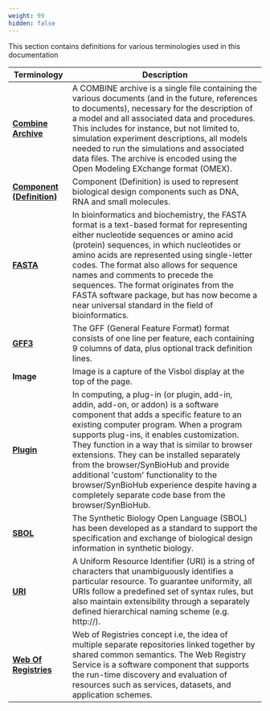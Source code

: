 ```yaml
---
weight: 99
hidden: false
---
```


This section contains definitions for various terminologies used in this documentation

|   Terminology      |     Description         |
|----------------------|----------------------------------|
|  **[Combine Archive](http://co.mbine.org/documents/archive)**  | A COMBINE archive is a single file containing the various documents (and in the future, references to documents), necessary for the description of a model and all associated data and procedures. This includes for instance, but not limited to, simulation experiment descriptions, all models needed to run the simulations and associated data files. The archive is encoded using the Open Modeling EXchange format (OMEX).            |
| **[Component (Definition)](https://dissys.github.io/sbol-owl/sbol-owl.html#ComponentDefinition)** | Component (Definition) is used to represent biological design components such as DNA, RNA and small molecules. |
| **[FASTA](https://en.wikipedia.org/wiki/FASTA_format)**       | In bioinformatics and biochemistry, the FASTA format is a text-based format for representing either nucleotide sequences or amino acid (protein) sequences, in which nucleotides or amino acids are represented using single-letter codes. The format also allows for sequence names and comments to precede the sequences. The format originates from the FASTA software package, but has now become a near universal standard in the field of bioinformatics.|
| **[GFF3](http://asia.ensembl.org/info/website/upload/gff3.html)**       | The GFF (General Feature Format) format consists of one line per feature, each containing 9 columns of data, plus optional track definition lines. |
| **Image**     | Image is a capture of the Visbol display at the top of the page.|
| **[Plugin](https://en.wikipedia.org/wiki/Plug-in_(computing))** | In computing, a plug-in (or plugin, add-in, addin, add-on, or addon) is a software component that adds a specific feature to an existing computer program. When a program supports plug-ins, it enables customization. They function in a way that is similar to browser extensions. They can be installed separately from the browser/SynBioHub and provide additional 'custom' functionality to the browser/SynBioHub experience despite having a completely separate code base from the browser/SynBioHub. |
|  **[SBOL](https://sbolstandard.org/datamodel-about/)**             | The Synthetic Biology Open Language (SBOL) has been developed as a standard to support the specification and exchange of biological design information in synthetic biology.          |
| **[URI](https://en.wikipedia.org/wiki/Uniform_Resource_Identifier)** | A Uniform Resource Identifier (URI) is a string of characters that unambiguously identifies a particular resource. To guarantee uniformity, all URIs follow a predefined set of syntax rules, but also maintain extensibility through a separately defined hierarchical naming scheme (e.g. http://).|
| **[Web Of Registries](https://en.wikipedia.org/wiki/Web_Registry_Service)** | Web of Registries concept i.e, the idea of multiple separate repositories linked together by shared common semantics. The Web Registry Service is a software component that supports the run-time discovery and evaluation of resources such as services, datasets, and application schemes.|